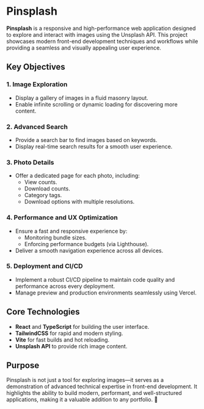 # **Pinsplash**

**Pinsplash** is a responsive and high-performance web application designed to explore and interact with images using the Unsplash API. This project showcases modern front-end development techniques and workflows while providing a seamless and visually appealing user experience.

## **Key Objectives**

### 1. **Image Exploration**
- Display a gallery of images in a fluid masonry layout.
- Enable infinite scrolling or dynamic loading for discovering more content.

### 2. **Advanced Search**
- Provide a search bar to find images based on keywords.
- Display real-time search results for a smooth user experience.

### 3. **Photo Details**
- Offer a dedicated page for each photo, including:
  - View counts.
  - Download counts.
  - Category tags.
  - Download options with multiple resolutions.

### 4. **Performance and UX Optimization**
- Ensure a fast and responsive experience by:
  - Monitoring bundle sizes.
  - Enforcing performance budgets (via Lighthouse).
- Deliver a smooth navigation experience across all devices.

### 5. **Deployment and CI/CD**
- Implement a robust CI/CD pipeline to maintain code quality and performance across every deployment.
- Manage preview and production environments seamlessly using Vercel.

## **Core Technologies**
- **React** and **TypeScript** for building the user interface.
- **TailwindCSS** for rapid and modern styling.
- **Vite** for fast builds and hot reloading.
- **Unsplash API** to provide rich image content.

## **Purpose**
Pinsplash is not just a tool for exploring images—it serves as a demonstration of advanced technical expertise in front-end development. It highlights the ability to build modern, performant, and well-structured applications, making it a valuable addition to any portfolio. 🚀
